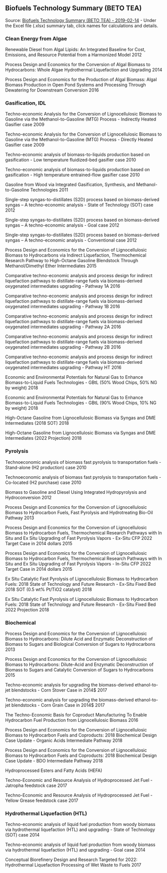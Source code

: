 
## Biofuels Technology Summary (BETO TEA)

Source: [Biofuels Technology Summary (BETO TEA) - 2019-02-14](https://bioenergykdf.net/content/beto-biofuels-tea-database) - Under the Excel file (.xlsx) summary tab, click names for calculations&nbsp;and&nbsp;details.  
<!-- Bioenergy Technologies Office (BETO) Techno-Economic Analysis (TEA)
	BETO Biofuels TEA Database 2019-02-14 (1) copy resides in bioenergy subfolder -->


### Clean Energy from Algae	  

Renewable Diesel from Algal Lipids: An Integrated Baseline for Cost, Emissions, and Resource Potential from a Harmonized Model	2012  

Process Design and Economics for the Conversion of Algal Biomass to Hydrocarbons: Whole Algae Hydrothermal Liquefaction and Upgrading	2014  

Process Design and Economics for the Production of Algal Biomass: Algal Biomass Production in Open Pond Systems and Processing Through Dewatering for Downstream Conversion	2016  


### Gasification, IDL	  

Techno-economic Analysis for the Conversion of Lignocellulosic Biomass to Gasoline via the Methanol-to-Gasoline (MTG) Process - Indirectly Heated Gasifier case	2009  


Techno-economic Analysis for the Conversion of Lignocellulosic Biomass to Gasoline via the Methanol-to-Gasoline (MTG) Process - Directly Heated Gasifier case	2009  

Techno-economic analysis of biomass-to-liquids production based on gasification - Low temperature fluidized-bed gasifier case	2010  

Techno-economic analysis of biomass-to-liquids production based on gasification -  High temperature entrained-flow gasifier case	2010  

Gasoline from Wood via Integrated Gasification, Synthesis, and Methanol-to-Gasoline Technologies	2011  

Single-step syngas-to-distillates (S2D) process based on biomass-derived syngas – A techno-economic analysis - State of Technology (SOT) case	2012  

Single-step syngas-to-distillates (S2D) process based on biomass-derived syngas – A techno-economic analysis - Goal case	2012  

Single-step syngas-to-distillates (S2D) process based on biomass-derived syngas – A techno-economic analysis - Conventional case	2012  

Process Design and Economics for the Conversion of Lignocellulosic Biomass to Hydrocarbons via Indirect Liquefaction, Thermochemical Research Pathway to High-Octane Gasoline Blendstock Through Methanol/Dimethyl Ether Intermediates	2015  

Comparative techno-economic analysis and process design for indirect liquefaction pathways to distillate-range fuels via biomass-derived oxygenated intermediates upgrading - Pathway 1A	2016  

Comparative techno-economic analysis and process design for indirect liquefaction pathways to distillate-range fuels via biomass-derived oxygenated intermediates upgrading - Pathway 1B	2016  

Comparative techno-economic analysis and process design for indirect liquefaction pathways to distillate-range fuels via biomass-derived oxygenated intermediates upgrading - Pathway 2A	2016  

Comparative techno-economic analysis and process design for indirect liquefaction pathways to distillate-range fuels via biomass-derived oxygenated intermediates upgrading - Pathway 2B	2016  

Comparative techno-economic analysis and process design for indirect liquefaction pathways to distillate-range fuels via biomass-derived oxygenated intermediates upgrading - Pathway HT	2016  

Economic and Environmental Potentials for Natural Gas to Enhance Biomass-to-Liquid Fuels Technologies - GBtL (50% Wood Chips, 50% NG by weight)	2018  

Economic and Environmental Potentials for Natural Gas to Enhance Biomass-to-Liquid Fuels Technologies - GBtL (90% Wood Chips, 10% NG by weight)	2018  

High-Octane Gasoline from Lignocellulosic Biomass via Syngas and DME Intermediates (2018 SOT)	2018  

High-Octane Gasoline from Lignocellulosic Biomass via Syngas and DME Intermediates (2022 Projection)	2018  

	  

### Pyrolysis	  

Technoeconomic analysis of biomass fast pyrolysis to transportation fuels - Stand-alone (H2 production) case	2010  

Technoeconomic analysis of biomass fast pyrolysis to transportation fuels - Co-located (H2 purchase) case	2010  

Biomass to Gasoline and Diesel Using Integrated Hydropyrolysis and Hydroconversion	2012  

Process Design and Economics for the Conversion of Lignocellulosic Biomass to Hydrocarbon Fuels, Fast Pyrolysis and Hydrotreating Bio-Oil Pathway	2013  

Process Design and Economics for the Conversion of Lignocellulosic Biomass to Hydrocarbon Fuels, Thermochemical Research Pathways with In Situ and Ex Situ Upgrading of Fast Pyrolysis Vapors - Ex-Situ CFP 2022 Target Case in 2014 dollars	2015  

Process Design and Economics for the Conversion of Lignocellulosic Biomass to Hydrocarbon Fuels, Thermochemical Research Pathways with In Situ and Ex Situ Upgrading of Fast Pyrolysis Vapors - In-Situ CFP 2022 Target Case in 2014 dollars	2015  

Ex Situ Catalytic Fast Pyrolysis of Lignocellulosic Biomass to Hydrocarbon Fuels: 2018 State of Technology and Future Research - Ex-Situ Fixed Bed 2018 SOT (0.5 wt% Pt/TiO2 catalyst)	2018  

Ex Situ Catalytic Fast Pyrolysis of Lignocellulosic Biomass to Hydrocarbon Fuels: 2018 State of Technology and Future Research - Ex-Situ Fixed Bed 2022 Projection	2018  

	  

### Biochemical	  

Process Design and Economics for the Conversion of Lignocellulosic Biomass to Hydrocarbons:  Dilute Acid and Enzymatic Deconstruction of Biomass to Sugars and Biological Conversion of Sugars to Hydrocarbons	2013  

Process Design and Economics for the Conversion of Lignocellulosic Biomass to Hydrocarbons: Dilute-Acid and Enzymatic Deconstruction of Biomass to Sugars and Catalytic Conversion of Sugars to Hydrocarbons	2015  

Techno-economic analysis for upgrading the biomass-derived ethanol-to-jet blendstocks - Corn Stover Case in 2014$	2017  

Techno-economic analysis for upgrading the biomass-derived ethanol-to-jet blendstocks - Corn Grain Case in 2014$	2017  

The Techno-Economic Basis for Coproduct Manufacturing To Enable Hydrocarbon Fuel Production from Lignocellulosic Biomass	2016  

Process Design and Economics for the Conversion of Lignocellulosic Biomass to Hydrocarbon Fuels and Coproducts: 2018 Biochemical Design Case Update - Organic Acids Intermediate Pathway	2018  

Process Design and Economics for the Conversion of Lignocellulosic Biomass to Hydrocarbon Fuels and Coproducts: 2018 Biochemical Design Case Update - BDO Intermediate Pathway	2018  

	  

Hydroprocessed Esters and Fatty Acids (HEFA)	  

Techno-Economic and Resource Analysis of Hydroprocessed Jet Fuel - Jatropha feedstock case	2017  

Techno-Economic and Resource Analysis of Hydroprocessed Jet Fuel - Yellow Grease feedstock case	2017  

	  

### Hydrothermal Liquefaction (HTL)	  

Techno-economic analysis of liquid fuel production from woody biomass via hydrothermal liquefaction (HTL) and upgrading - State of Technology (SOT) case	2014  

Techno-economic analysis of liquid fuel production from woody biomass via hydrothermal liquefaction (HTL) and upgrading - Goal case	2014  

Conceptual Biorefinery Design and Research Targeted for 2022: Hydrothermal Liquefaction Processing of Wet Waste to Fuels	2017  

	  